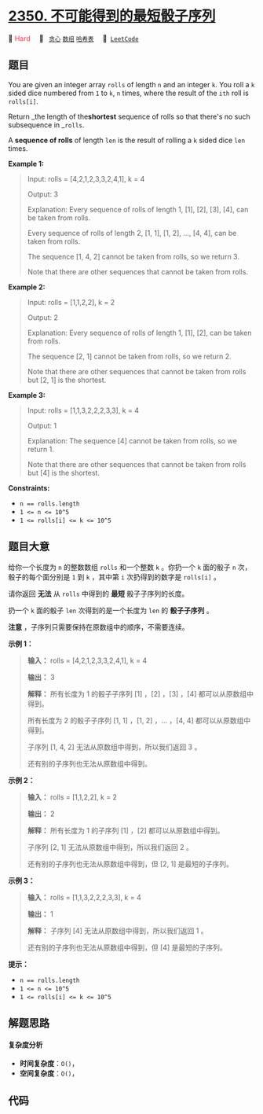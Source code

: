 # [2350. 不可能得到的最短骰子序列](https://leetcode.com/problems/shortest-impossible-sequence-of-rolls)

🔴 <font color=#ff334b>Hard</font>&emsp; 🔖&ensp; [`贪心`](/leetcode/outline/tag/greedy.md) [`数组`](/leetcode/outline/tag/array.md) [`哈希表`](/leetcode/outline/tag/hash-table.md)&emsp; 🔗&ensp;[`LeetCode`](https://leetcode.com/problems/shortest-impossible-sequence-of-rolls)

## 题目

You are given an integer array `rolls` of length `n` and an integer `k`. You
roll a `k` sided dice numbered from `1` to `k`, `n` times, where the result of
the `ith` roll is `rolls[i]`.

Return _the length of the**shortest** sequence of rolls so that there's no
such subsequence in _`rolls`.

A **sequence of rolls** of length `len` is the result of rolling a `k` sided
dice `len` times.



**Example 1:**

> Input: rolls = [4,2,1,2,3,3,2,4,1], k = 4
> 
> Output: 3
> 
> Explanation: Every sequence of rolls of length 1, [1], [2], [3], [4], can be taken from rolls.
> 
> Every sequence of rolls of length 2, [1, 1], [1, 2], ..., [4, 4], can be taken from rolls.
> 
> The sequence [1, 4, 2] cannot be taken from rolls, so we return 3.
> 
> Note that there are other sequences that cannot be taken from rolls.

**Example 2:**

> Input: rolls = [1,1,2,2], k = 2
> 
> Output: 2
> 
> Explanation: Every sequence of rolls of length 1, [1], [2], can be taken from rolls.
> 
> The sequence [2, 1] cannot be taken from rolls, so we return 2.
> 
> Note that there are other sequences that cannot be taken from rolls but [2, 1] is the shortest.

**Example 3:**

> Input: rolls = [1,1,3,2,2,2,3,3], k = 4
> 
> Output: 1
> 
> Explanation: The sequence [4] cannot be taken from rolls, so we return 1.
> 
> Note that there are other sequences that cannot be taken from rolls but [4] is the shortest.

**Constraints:**

  * `n == rolls.length`
  * `1 <= n <= 10^5`
  * `1 <= rolls[i] <= k <= 10^5`


## 题目大意

给你一个长度为 `n` 的整数数组 `rolls` 和一个整数 `k` 。你扔一个 `k` 面的骰子 `n` 次，骰子的每个面分别是 `1` 到 `k`
，其中第 `i` 次扔得到的数字是 `rolls[i]` 。

请你返回 **无法**  从 `rolls` 中得到的 **最短**  骰子子序列的长度。

扔一个 `k` 面的骰子 `len` 次得到的是一个长度为 `len` 的 **骰子子序列**  。

**注意**  ，子序列只需要保持在原数组中的顺序，不需要连续。



**示例 1：**

> 
> 
> 
> 
> 
> **输入：** rolls = [4,2,1,2,3,3,2,4,1], k = 4
> 
> **输出：** 3
> 
> **解释：** 所有长度为 1 的骰子子序列 [1] ，[2] ，[3] ，[4] 都可以从原数组中得到。
> 
> 所有长度为 2 的骰子子序列 [1, 1] ，[1, 2] ，... ，[4, 4] 都可以从原数组中得到。
> 
> 子序列 [1, 4, 2] 无法从原数组中得到，所以我们返回 3 。
> 
> 还有别的子序列也无法从原数组中得到。

**示例 2：**

> 
> 
> 
> 
> 
> **输入：** rolls = [1,1,2,2], k = 2
> 
> **输出：** 2
> 
> **解释：** 所有长度为 1 的子序列 [1] ，[2] 都可以从原数组中得到。
> 
> 子序列 [2, 1] 无法从原数组中得到，所以我们返回 2 。
> 
> 还有别的子序列也无法从原数组中得到，但 [2, 1] 是最短的子序列。
> 
> 

**示例 3：**

> 
> 
> 
> 
> 
> **输入：** rolls = [1,1,3,2,2,2,3,3], k = 4
> 
> **输出：** 1
> 
> **解释：** 子序列 [4] 无法从原数组中得到，所以我们返回 1 。
> 
> 还有别的子序列也无法从原数组中得到，但 [4] 是最短的子序列。
> 
> 



**提示：**

  * `n == rolls.length`
  * `1 <= n <= 10^5`
  * `1 <= rolls[i] <= k <= 10^5`


## 解题思路

#### 复杂度分析

- **时间复杂度**：`O()`，
- **空间复杂度**：`O()`，

## 代码

```javascript

```